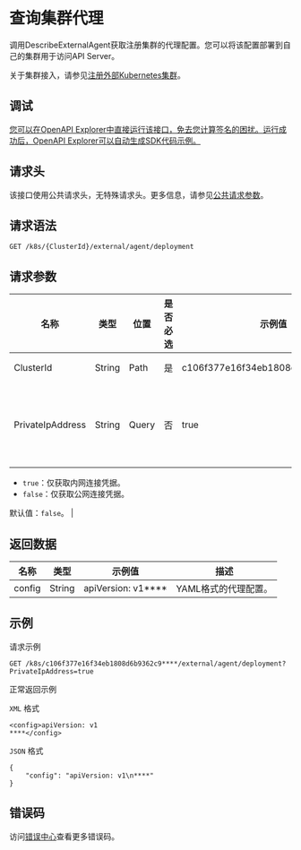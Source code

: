 # 查询集群代理

调用DescribeExternalAgent获取注册集群的代理配置。您可以将该配置部署到自己的集群用于访问API Server。

关于集群接入，请参见[注册外部Kubernetes集群](~~121053~~)。

## 调试

[您可以在OpenAPI Explorer中直接运行该接口，免去您计算签名的困扰。运行成功后，OpenAPI Explorer可以自动生成SDK代码示例。](https://api.aliyun.com/#product=CS&api=DescribeExternalAgent&type=ROA&version=2015-12-15)

## 请求头

该接口使用公共请求头，无特殊请求头。更多信息，请参见[公共请求参数](~~167755~~)。

## 请求语法

```
GET /k8s/{ClusterId}/external/agent/deployment 
```

## 请求参数

|名称|类型|位置|是否必选|示例值|描述|
|--|--|--|----|---|--|
|ClusterId|String|Path|是|c106f377e16f34eb1808d6b9362c9\*\*\*\*|集群ID。 |
|PrivateIpAddress|String|Query|否|true|是否获取内网访问凭据。

 -   `true`：仅获取内网连接凭据。
-   `false`：仅获取公网连接凭据。

 默认值：`false`。 |

## 返回数据

|名称|类型|示例值|描述|
|--|--|---|--|
|config|String|apiVersion: v1\*\*\*\*|YAML格式的代理配置。 |

## 示例

请求示例

```
GET /k8s/c106f377e16f34eb1808d6b9362c9****/external/agent/deployment?PrivateIpAddress=true
```

正常返回示例

`XML` 格式

```
<config>apiVersion: v1
****</config>
```

`JSON` 格式

```
{
    "config": "apiVersion: v1\n****"
}
```

## 错误码

访问[错误中心](https://error-center.alibabacloud.com/status/product/CS)查看更多错误码。

